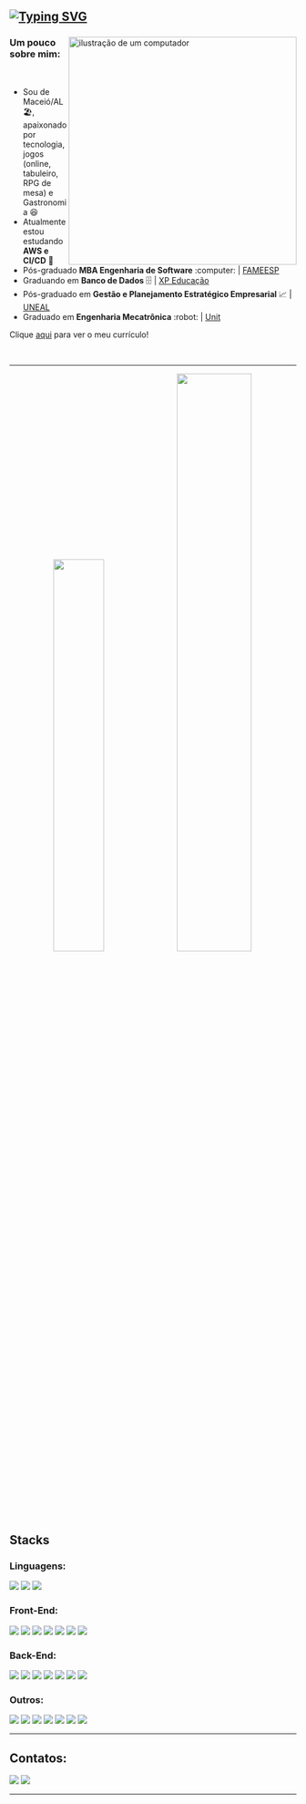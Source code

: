 ## [![Typing SVG](https://readme-typing-svg.demolab.com?font=Indie+Flower&size=40&pause=1000&color=00f&background=fff&vCenter=true&width=1200&height=60&lines=%F0%9F%91%8B+Olá,+Meu+nome+é+Luiz+Filipe,+Sou+Engenheiro+de+Software)](https://git.io/typing-svg)
 
  <div>
		<img src="https://raw.githubusercontent.com/MicaelliMedeiros/micaellimedeiros/master/image/computer-illustration.png" alt="ilustração de um computador" min-width="400px" max-width="400px" width="400px" align="right">
    <h3>Um pouco sobre mim:</h3>
    <br>
    <ul>
      <li>Sou de Maceió/AL 🏖️, apaixonado por tecnologia, jogos (online, tabuleiro, RPG de mesa) e Gastronomia 😆  </li>
      <li>Atualmente estou estudando <strong> AWS e CI/CD</strong> 🌱</li>
	  <li>Pós-graduado <strong>MBA Engenharia de Software</strong> :computer: | <a href="https://faculdademetropolitana.edu.br/">FAMEESP</a></li>
      <li>Graduando em <strong>Banco de Dados</strong> 🗄️ | <a href="https://www.xpeducacao.com.br/?utm_source=google&utm_medium=cpc&utm_campaign=awareness_home_xpe&utm_term=29082022&utm_content=marcaxpe&gclid=Cj0KCQjw-fmZBhDtARIsAH6H8qhEMBIZzLxoSYn65MFUMYbEkcG63bIYj-YKTmCMCeX_ReR7LqpkmQ0aAhRUEALw_wcB">XP Educação</a></li>
      <li>Pós-graduado em <strong>Gestão e Planejamento Estratégico Empresarial</strong> 📈 | <a href="http://www.uneal.edu.br/">UNEAL</a></li>
      <li>Graduado em <strong>Engenharia Mecatrônica</strong> :robot: | <a href="https://www.unit.br/">Unit</a></li>
    </ul>
  </div>

Clique [aqui](https://www.canva.com/design/DAF2BQ1WzBg/bLEFxMlE2y3yGAv1CzY2bw/view?utm_content=DAF2BQ1WzBg&utm_campaign=designshare&utm_medium=link&utm_source=editor) para ver o meu currículo!

  <!-- <p>Clique 
      <a href="https://luizfilipelgs.github.io/Portfolio/#hs"           target="_blank">
         aqui
      </a>
      para ver meu porfólio web!
   </p>-->
<br>
<hr>

<div align="center">
  <img width=42%  src="https://github-readme-stats.vercel.app/api/top-langs/?username=luizfilipelgs&layout=compact&langs_count=10&theme=github"/>
  <img width=51% src="http://github-profile-summary-cards.vercel.app/api/cards/productive-time?username=luizfilipelgs&theme=github&utcOffset=-3"/>
</div>

<br>

<h2>Stacks</h2>

<h3>Linguagens:</h3>
<div align="left" style="display: inline-block">
  <img src="https://img.shields.io/badge/javascript-%23323330.svg?style=for-the-badge&logo=javascript&logoColor=%23F7DF1E" />
  <img src="https://img.shields.io/badge/typescript-%23007ACC.svg?style=for-the-badge&logo=typescript&logoColor=white" />
  <img src="https://img.shields.io/badge/python-3670A0?style=for-the-badge&logo=python&logoColor=ffdd54" />
</div>

<h3>Front-End:</h3>
<div align="left" style="display: inline-block">
  <img src="https://img.shields.io/badge/react-%2320232a.svg?style=for-the-badge&logo=react&logoColor=%2361DAFB" />
  <img src="https://img.shields.io/badge/React%20Native-20232A?style=for-the-badge&logo=react&logoColor=61DAFB" />
  <img src="https://img.shields.io/badge/next.js-%23000000.svg?style=for-the-badge&logo=nextdotjs&logoColor=white" />
  <img src="https://img.shields.io/badge/redux-%23593d88.svg?style=for-the-badge&logo=redux&logoColor=white" />
  <img src="https://img.shields.io/badge/tailwindcss-%2338B2AC.svg?style=for-the-badge&logo=tailwind-css&logoColor=white" />
  <img src="https://img.shields.io/badge/MUI-%230081CB.svg?style=for-the-badge&logo=mui&logoColor=white" />
  <img src="https://img.shields.io/badge/styled--components-%23DB7093.svg?style=for-the-badge&logo=styled-components&logoColor=white" />
  <!-- <img src="https://img.shields.io/badge/figma-%23F24E1E.svg?style=for-the-badge&logo=figma&logoColor=white" /> -->
</div>

<h3>Back-End:</h3>
<div align="left" style="display: inline-block">
  <img src="https://img.shields.io/badge/node.js-6DA55F?style=for-the-badge&logo=node.js&logoColor=white" />
  <img src="https://img.shields.io/badge/express-%23404d59.svg?style=for-the-badge&logo=express&logoColor=%2361DAFB" />
	<img src="https://img.shields.io/badge/fastify-%23000000.svg?style=for-the-badge&logo=fastify&logoColor=white" />
	<img src="https://img.shields.io/badge/nestjs-%23E0234E.svg?style=for-the-badge&logo=nestjs&logoColor=white" />
	<img src="https://img.shields.io/badge/fastapi-%23009688.svg?style=for-the-badge&logo=fastapi&logoColor=white" />
  <img src="https://img.shields.io/badge/sequelize-%2352B0E7.svg?style=for-the-badge&logo=sequelize&logoColor=white" />
  <img src="https://img.shields.io/badge/prisma-%232D3748.svg?style=for-the-badge&logo=prisma&logoColor=white" />
  <!-- <img src="https://img.shields.io/badge/firebase-%23FFCA28.svg?style=for-the-badge&logo=firebase&logoColor=black" /> -->
  
	

</div>

 <!--<h3>Banco de Dados:</h3>
<div align="left" style="display: inline-block">
  <img src="https://img.shields.io/badge/mysql-%2300f.svg?style=for-the-badge&logo=mysql&logoColor=white" />
  <img src="https://img.shields.io/badge/mongodb-%234ea94b.svg?style=for-the-badge&logo=mongodb&logoColor=white" />
  <img src="https://img.shields.io/badge/sqlite-%2307405e.svg?style=for-the-badge&logo=sqlite&logoColor=white" />
  <img src="https://img.shields.io/badge/postgresql-%23316192.svg?style=for-the-badge&logo=postgresql&logoColor=white" />
</div> -->

<h3>Outros:</h3>
<div align="left" style="display: inline-block">
  <img src="https://img.shields.io/badge/git-%23F05033.svg?style=for-the-badge&logo=git&logoColor=white" />
  <img src="https://img.shields.io/badge/docker-%232496ED.svg?style=for-the-badge&logo=docker&logoColor=white" />
  <img src="https://img.shields.io/badge/jest-%23C21325.svg?style=for-the-badge&logo=jest&logoColor=white" />
  <img src="https://img.shields.io/badge/mocha-%238D6748.svg?style=for-the-badge&logo=mocha&logoColor=white" />
  <img src="https://img.shields.io/badge/pytest-%230A9EDC.svg?style=for-the-badge&logo=pytest&logoColor=white" />
  <img src="https://img.shields.io/badge/jira-%230A0FFF.svg?style=for-the-badge&logo=jira&logoColor=white" />
  <img src="https://img.shields.io/badge/eslint-%234B32C3.svg?style=for-the-badge&logo=eslint&logoColor=white" />
</div>
 <hr>
 
 ## Contatos:
 
<div align="left" style="display: inline-block"> 
  <a href="https://mail.google.com/mail/?view=cm&fs=1&to=luizfilipelgs@gmail.com"><img src="https://img.shields.io/badge/Gmail-D14836?style=for-the-badge&logo=gmail&logoColor=white"/></a>
  <a href="https://www.linkedin.com/in/luizfilipelgs/"><img src="https://img.shields.io/badge/LinkedIn-0077B5?style=for-the-badge&logo=linkedin&logoColor=white"/></a> 
</div>
   <hr>
 

 <!-- ![Snake animation](https://github.com/luizfilipelgs/luizfilipelgs/blob/output/github-contribution-grid-snake.svg)
 </p> -->
